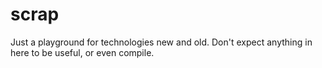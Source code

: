# scrap

Just a playground for technologies new and old.
Don't expect anything in here to be useful, or even compile.

